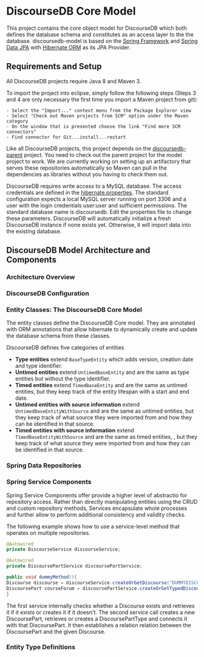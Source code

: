 # DiscourseDB Core Model
This project contains the core object model for DiscourseDB which both defines the database schema and constitutes as an access layer to the the database. discoursedb-model is based on the [Spring Framework](http://projects.spring.io/spring-framework/) and [Spring Data JPA](http://projects.spring.io/spring-data-jpa/) with [Hibernate ORM](http://hibernate.org/orm/) as its JPA Provider. 

## Requirements and Setup
All DiscourseDB projects require Java 8 and Maven 3.

To import the project into eclipse, simply follow the following steps (Steps 3 and 4 are only necessary the first time you import a Maven project from git):

```
- Select the "Import..." context menu from the Package Explorer view
- Select "Check out Maven projects from SCM" option under the Maven category
- On the window that is presented choose the link "Find more SCM connectors"
- Find connector for Git...install...restart
```

Like all DiscourseDB projects, this project depends on the [discoursedb-parent](https://github.com/DiscourseDB/discoursedb-parent) project. You need to check out the parent project for the model project to work. We are currently working on setting up an artifactory that serves these repositories automatically so Maven can pull in the dependencies as libraries without you having to check them out.

DiscourseDB requires write access to a MySQL database. The access credentials are defined in the [hibernate.properties](https://raw.githubusercontent.com/DiscourseDB/discoursedb-model/master/discoursedb-model/src/main/resources/hibernate.properties). The standard configuration expects a local MySQL server running on port 3306 and a user with the login credentials user:user and sufficient permissions. The standard database name is discoursedb. Edit the properties file to change these parameters. DiscourseDB will automatically initialize a fresh DiscourseDB instance if none exists yet. Otherwise, it will import data into the existing database.

## DiscourseDB Model Architecture and Components
### Architecture Overview
### DiscourseDB Configuration
### Entity Classes: The DiscourseDB Core Model
The entity classes define the DiscourseDB Core model. They are annotated with ORM annotations that allow hibernate to dynamically create and update the database schema from these classes.

DiscourseDB defines five categories of entities

- **Type entities** extend ```BaseTypeEntity``` which adds version, creation date and type identifier.
- **Untimed entities** extend ```UntimedBaseEntity``` and are the same as type entities but without the type identifier.
- **Timed entities** extend ```TimedBaseEntity``` and are the same as untimed entities, but they keep track of the entity lifespan with a start and end date.
- **Untimed entities with source information** extend ```UntimedBaseEntityWithSource``` and are the same as untimed entities, but they keep track of what source they were imported from and how they can be identified in that source.
- **Timed entities with source information** extend ```TimedBaseEntityWithSource``` and are the same as timed entities, , but they keep track of what source they were imported from and how they can be identified in that source.


### Spring Data Repositories
### Spring Service Components
Spring Service Components offer provide a higher level of abstractio for repository access. Rather than directly manipulating entities using the CRUD and custom repository methods, Services encapsulate whole processes and further allow to perform additional consistency and validity checks.

The following example shows how to use a service-level method that operates on multiple repositories.

```java
@Autowired
private DiscourseService discourseService;

@Autowired
private DiscoursePartService discoursePartService;

public void dummyMethod(){
Discourse discourse = discourseService.createOrGetDiscourse("DUMMYDISCOURSE");
DiscoursePart courseForum = discoursePartService.createOrGetTypedDiscoursePart(discourse,"DUMMYDISCOURSE_FORUM",DiscoursePartTypes.FORUM);
}
```

The first service internally checks whether a Discourse exists and retrieves it if it exists or creates it if it doesn't.
The second service call creates a new DiscoursePart, retrieves or creates a DiscoursePartType and connects it with that DiscoursePart. It then establishes a relation relation between the DiscoursePart and the given Discourse.

### Entity Type Definitions
